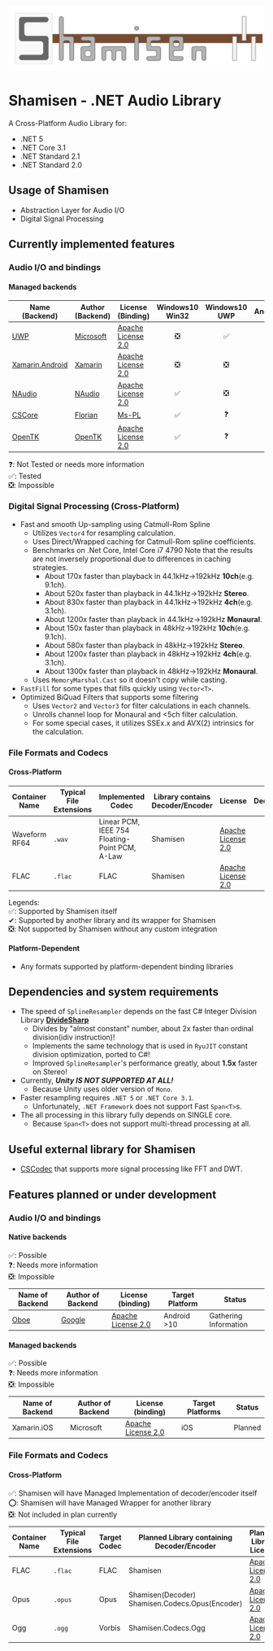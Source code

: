 ![Shamisen Logo](Shamisen-Logo.svg)

# Shamisen - .NET Audio Library

A Cross-Platform Audio Library for:

- .NET 5
- .NET Core 3.1
- .NET Standard 2.1
- .NET Standard 2.0

## Usage of Shamisen ##

- Abstraction Layer for Audio I/O
- Digital Signal Processing

## Currently implemented features ##

### Audio I/O and bindings
#### Managed backends

| Name (Backend) | Author (Backend) | License (Binding) | Windows10 Win32 | Windows10 UWP | Android | Linux | iOS | Mac OSX | 
|--|--|--|:--:|:--:|:--:|:--:|:--:|:--:|
| [UWP](https://docs.microsoft.com/en-us/windows/uwp/get-started/universal-application-platform-guide) | [Microsoft](https://github.com/microsoft) | [Apache License 2.0](https://github.com/MineCake147E/Shamisen/blob/develop/LICENSE.md) | ❎ | ✅ | ❎ | ❎ | ❎ | ❎ |
| [Xamarin.Android](https://github.com/xamarin/xamarin-android) | [Xamarin](https://github.com/xamarin) | [Apache License 2.0](https://github.com/MineCake147E/Shamisen/blob/develop/LICENSE.md) | ❎ | ❎ | ✅ | ❎ | ❎ | ❎ |
| [NAudio](https://github.com/naudio/NAudio) | [NAudio](https://github.com/naudio) | [Apache License 2.0](https://github.com/MineCake147E/Shamisen/blob/develop/LICENSE.md) | ✅ | ❎ | ❎ | ❎ | ❎ | ❎ |
| [CSCore](https://github.com/filoe/cscore) | [Florian](https://github.com/filoe) | [Ms-PL](https://github.com/filoe/cscore/blob/master/license.md) | ✅ | ❓ | ❎ | ❎ | ❎ | ❎ |
| [OpenTK](https://github.com/opentk/opentk) | [OpenTK](https://github.com/opentk) | [Apache License 2.0](https://github.com/MineCake147E/Shamisen/blob/develop/LICENSE.md) | ✅ | ❓ | ❓ | ❓ | ❓ | ❓ |

❓: Not Tested or needs more information  
✅: Tested  
❎: Impossible  

### Digital Signal Processing (Cross-Platform)

- Fast and smooth Up-sampling using Catmull-Rom Spline
  - Utilizes `Vector4` for resampling calculation.
  - Uses Direct/Wrapped caching for Catmull-Rom spline coefficients. 
  - Benchmarks on .Net Core, Intel Core i7 4790
    Note that the results are not inversely proportional due to differences in caching strategies.
    - About 170x faster than playback in 44.1kHz→192kHz **10ch**(e.g. 9.1ch).
    - About 520x faster than playback in 44.1kHz→192kHz **Stereo**.
    - About 830x faster than playback in 44.1kHz→192kHz **4ch**(e.g. 3.1ch).
    - About 1200x faster than playback in 44.1kHz→192kHz **Monaural**.
    - About 150x faster than playback in 48kHz→192kHz **10ch**(e.g. 9.1ch).
    - About 580x faster than playback in 48kHz→192kHz **Stereo**.
    - About 1200x faster than playback in 48kHz→192kHz **4ch**(e.g. 3.1ch).
    - About 1300x faster than playback in 48kHz→192kHz **Monaural**.
  - Uses `MemoryMarshal.Cast` so it doesn't copy while casting.
- `FastFill` for some types that fills quickly using `Vector<T>`.
- Optimized BiQuad Filters that supports some filtering
  - Uses `Vector2` and `Vector3` for filter calculations in each channels.
  - Unrolls channel loop for Monaural and <5ch filter calculation.
  - For some special cases, it utilizes SSEx.x and AVX(2) intrinsics for the calculation.

### File Formats and Codecs

#### Cross-Platform

| Container Name | Typical File Extensions | Implemented Codec | Library contains Decoder/Encoder | License | Decoding | Encoding |
|--|--|--|--|--|:--:|:--:|
| Waveform<br/>RF64 | `.wav` | Linear PCM, IEEE 754 Floating-Point PCM, A-Law | Shamisen | [Apache License 2.0](https://github.com/MineCake147E/Shamisen/blob/develop/LICENSE.md) | ✅ | ✅ |
| FLAC | `.flac` | FLAC | Shamisen | [Apache License 2.0](https://github.com/MineCake147E/Shamisen/blob/develop/LICENSE.md) | ✅ | ❎(Planned) |

Legends:  
✅: Supported by Shamisen itself  
✔: Supported by another library and its wrapper for Shamisen  
❎: Not supported by Shamisen without any custom integration  

#### Platform-Dependent

- Any formats supported by platform-dependent binding libraries

## Dependencies and system requirements ##

- The speed of `SplineResampler` depends on the fast C# Integer Division Library **[DivideSharp](https://github.com/MineCake147E/DivideSharp)**
  - Divides by "almost constant" number, about 2x faster than ordinal division(idiv instruction)!
  - Implements the same technology that is used in `RyuJIT` constant division optimization, ported to C#!
  - Improved `SplineResampler`'s performance greatly, about **1.5x** faster on Stereo!
- Currently, **_Unity IS NOT SUPPORTED AT ALL!_**
  - Because Unity uses older version of `Mono`.
- Faster resampling requires `.NET 5` or `.NET Core 3.1`.
  - Unfortunately, `.NET Framework` does not support Fast `Span<T>`s.
- The all processing in this library fully depends on SINGLE core.
  - Because `Span<T>` does not support multi-thread processing at all.

## Useful external library for Shamisen ##

- [CSCodec](https://github.com/MineCake147E/CSCodec) that supports more signal processing like FFT and DWT.

## Features planned or under development ##


### Audio I/O and bindings

#### Native backends

✅: Possible  
❓: Needs more information  
❎: Impossible   

| Name of Backend | Author of Backend | License (binding) | Target Platform | Status |
|--|--|--|--|--|
| [Oboe](https://github.com/google/oboe) | [Google](https://github.com/google) | [Apache License 2.0](https://github.com/MineCake147E/Shamisen/blob/develop/LICENSE.md) | Android >10 | Gathering Information |

#### Managed backends

✅: Possible  
❓: Needs more information  
❎: Impossible  

| Name of Backend | Author of Backend | License (binding) | Target Platforms | Status |
|--|--|--|--|--|
| Xamarin.iOS | Microsoft | [Apache License 2.0](https://github.com/MineCake147E/Shamisen/blob/develop/LICENSE.md) | iOS | Planned |


### File Formats and Codecs

#### Cross-Platform

✅: Shamisen will have Managed Implementation of decoder/encoder itself  
⭕: Shamisen will have Managed Wrapper for another library  
❎: Not included in plan currently  

| Container Name | Typical File Extensions | Target Codec | Planned Library containing Decoder/Encoder | Planned Library License | Decoding | Encoding | Status |
|--|--|--|--|--|:--:|:--:|--|
| FLAC | `.flac` | FLAC | Shamisen | [Apache License 2.0](https://github.com/MineCake147E/Shamisen/blob/develop/LICENSE.md) | ✅ | ✅ | Implemented Decoder |
| Opus | `.opus` | Opus | Shamisen(Decoder)<br/>Shamisen.Codecs.Opus(Encoder) | [Apache License 2.0](https://github.com/MineCake147E/Shamisen/blob/develop/LICENSE.md) | ✅ | ⭕ | Planned |
| Ogg | `.ogg` | Vorbis | Shamisen.Codecs.Ogg | [Apache License 2.0](https://github.com/MineCake147E/Shamisen/blob/develop/LICENSE.md) | ⭕ | ⭕ | Planned |
